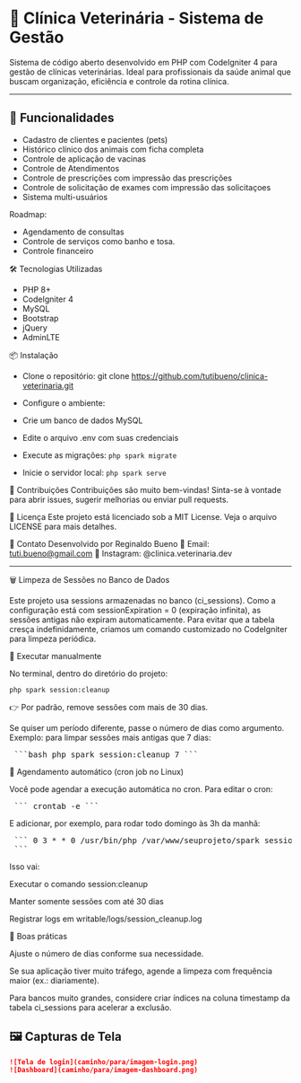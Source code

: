 # 🐾 Clínica Veterinária - Sistema de Gestão

Sistema de código aberto desenvolvido em PHP com CodeIgniter 4 para gestão de clínicas veterinárias. Ideal para profissionais da saúde animal que buscam organização, eficiência e controle da rotina clínica.

---

## 🚀 Funcionalidades

- Cadastro de clientes e pacientes (pets)
- Histórico clínico dos animais com ficha completa
- Controle de aplicação de vacinas
- Controle de Atendimentos
- Controle de prescrições com impressão das prescrições
- Controle de solicitação de exames com impressão das solicitaçoes
- Sistema multi-usuários

Roadmap:

- Agendamento de consultas
- Controle de serviços como banho e tosa.
- Controle financeiro



🛠️ Tecnologias Utilizadas
- PHP 8+
- CodeIgniter 4
- MySQL
- Bootstrap
- jQuery
- AdminLTE 

📦 Instalação
- Clone o repositório:
git clone https://github.com/tutibueno/clinica-veterinaria.git


- Configure o ambiente:
- Crie um banco de dados MySQL
- Edite o arquivo .env com suas credenciais
- Execute as migrações:
`php spark migrate`
- Inicie o servidor local:
`php spark serve`



👥 Contribuições
Contribuições são muito bem-vindas! Sinta-se à vontade para abrir issues, sugerir melhorias ou enviar pull requests.

📄 Licença
Este projeto está licenciado sob a MIT License. Veja o arquivo LICENSE para mais detalhes.

📣 Contato
Desenvolvido por Reginaldo Bueno
📧 Email: tuti.bueno@gmail.com
🐾 Instagram: @clinica.veterinaria.dev


---

🗑️ Limpeza de Sessões no Banco de Dados

Este projeto usa sessions armazenadas no banco (ci_sessions).
Como a configuração está com sessionExpiration = 0 (expiração infinita), as sessões antigas não expiram automaticamente.
Para evitar que a tabela cresça indefinidamente, criamos um comando customizado no CodeIgniter para limpeza periódica.

🔹 Executar manualmente

No terminal, dentro do diretório do projeto:

`php spark session:cleanup`


👉 Por padrão, remove sessões com mais de 30 dias.

Se quiser um período diferente, passe o número de dias como argumento.
Exemplo: para limpar sessões mais antigas que 7 dias:


<pre> ```bash php spark session:cleanup 7 ``` </pre>

🔹 Agendamento automático (cron job no Linux)

Você pode agendar a execução automática no cron.
Para editar o cron:

<pre> ``` crontab -e ``` </pre>

E adicionar, por exemplo, para rodar todo domingo às 3h da manhã:

<pre> ``` 0 3 * * 0 /usr/bin/php /var/www/seuprojeto/spark session:cleanup 30 >> /var/www/seuprojeto/writable/logs/session_cleanup.log 2>&1
 ``` </pre>


Isso vai:

Executar o comando session:cleanup

Manter somente sessões com até 30 dias

Registrar logs em writable/logs/session_cleanup.log

🔹 Boas práticas

Ajuste o número de dias conforme sua necessidade.

Se sua aplicação tiver muito tráfego, agende a limpeza com frequência maior (ex.: diariamente).

Para bancos muito grandes, considere criar índices na coluna timestamp da tabela ci_sessions para acelerar a exclusão.


## 🖼️ Capturas de Tela

> 

```markdown
![Tela de login](caminho/para/imagem-login.png)
![Dashboard](caminho/para/imagem-dashboard.png)



